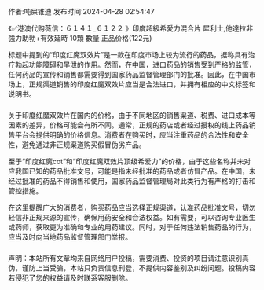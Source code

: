 <p>作者:吨屎锥迪 发布时间:2024-04-28 02:54:47</p>
<p>《✅港澳代购薇信：６１４１_６１２２ 》印度超級希愛力混合片 犀利士,他達拉非 強力助勃+有效延時 10顆 數量 正品价格(122元) </p>
									<p>标题中提到的“印度红魔双效片”是一款在印度市场上较为流行的药品，据称具有治疗勃起功能障碍和早泄的作用。然而，在中国，进口药品的销售受到严格的监管，任何药品的宣传和销售都需要得到国家药品监督管理部门的批准。因此，在中国市场上，正规渠道销售的印度红魔双效片应当是合法进口，并拥有相应的中文标签和说明书。</p><h3 style></h3><p></p><p>关于印度红魔双效片在国内的价格，由于不同地区的销售渠道、税费、进口成本等因素的差异，价格可能会有所不同。通常，正规的药店或者经过授权的线上药品销售平台会提供明确的价格信息。消费者在购买时，应当注重药品的合法性和安全性，避免通过非正规渠道购买假冒伪劣产品。</p><p>至于“印度红魔cot”和“印度红魔双效片顶级希爱力”的价格，由于这些名称并未对应我国已知的药品批准文号，可能是指未经批准的药品或者仿冒产品。在中国，未经过批准的药品不得销售和使用，国家药品监督管理局对此类行为有严格的打击和管控措施。</p><p>在这里提醒广大的消费者，购买药品应当选择正规渠道，认准药品批准文号，切勿轻信非正规来源的宣传，确保用药安全和合法权益。如有需要，可以咨询专业医生或药师，获取更为准确和专业的用药建议。同时，对于任何违法销售药品的行为，应当及时向当地药品监督管理部门举报。</p><h3 style></h3><p></p>				声明：本站所有文章均来自网络用户投稿，需要消费、投资的项目请注意识别真伪，谨防上当受骗，本站只负责信息刊登，不提供内容鉴别及纠纷问题。投稿内容若侵犯了您的权益请及时联系客服删除。				
